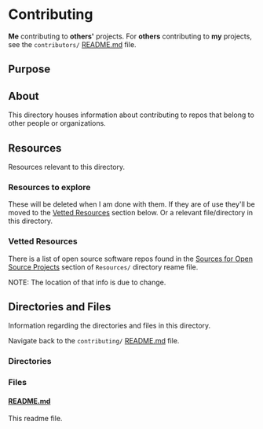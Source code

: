 # Contributing

**Me** contributing to **others'** projects. For **others** contributing to **my** projects, see the `contributors/` [README.md](../contributors/README.md) file.

## Purpose

<!-- The purpose of this directory is to [...]. -->

## About

This directory houses information about contributing to repos that belong to other people or organizations.

## Resources

Resources relevant to this directory.

### Resources to explore

These will be deleted when I am done with them. If they are of use they'll be moved to the [Vetted Resources](#vetted-resources) section below. Or a relevant file/directory in this directory.

<!-- - first resource

- second resource -->

### Vetted Resources

There is a list of open source software repos found in the [Sources for Open Source Projects](../../../Resources/README.md#sources-for-open-source-projects) section of `Resources/` directory reame file.

NOTE: The location of that info is due to change.

## Directories and Files

Information regarding the directories and files in this directory.

Navigate back to the `contributing/` [README.md](../README.md) file.

### Directories

<!-- #### [directory_name/](./path_to_directory)

[About_this_directory.]

[More_info_about_this_directory.]

The `directory_name/` [README.md](./directory_name/README.md) file. -->

### Files

<!-- #### [name_of_other_file_in_here.extension]()

[About_this_file.]

[More_info_about_this_file.] -->

#### [README.md](./README.md)

This readme file.
